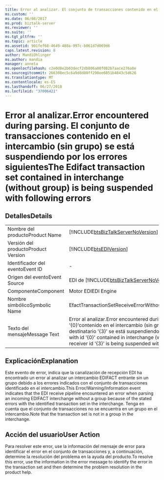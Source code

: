 ```yaml
---
title: Error al analizar. El conjunto de transacciones contenido en el intercambio (sin grupo) se está suspendiendo por los errores siguientes | Microsoft Docs
ms.custom: ''
ms.date: 06/08/2017
ms.prod: biztalk-server
ms.reviewer: ''
ms.suite: ''
ms.tgt_pltfrm: ''
ms.topic: article
ms.assetid: 901fef68-4649-480a-997c-b061d7d069d6
caps.latest.revision: 8
author: MandiOhlinger
ms.author: mandia
manager: anneta
ms.openlocfilehash: c2e0d8e2b03decf2db806a08f082b7aace276a8e
ms.sourcegitcommit: 266308ec5c6a9d8d80ff298ee6051b4843c5d626
ms.translationtype: MT
ms.contentlocale: es-ES
ms.lasthandoff: 06/27/2018
ms.locfileid: "37006421"
---
```

# <a name="error-encountered-during-parsing-the-edifact-transaction-set-contained-in-interchange-without-group-is-being-suspended-with-following-errors"></a><span data-ttu-id="3d958-103">Error al analizar.</span><span class="sxs-lookup"><span data-stu-id="3d958-103">Error encountered during parsing.</span></span> <span data-ttu-id="3d958-104">El conjunto de transacciones contenido en el intercambio (sin grupo) se está suspendiendo por los errores siguientes</span><span class="sxs-lookup"><span data-stu-id="3d958-104">The Edifact transaction set contained in interchange (without group) is being suspended with following errors</span></span>
## <a name="details"></a><span data-ttu-id="3d958-105">Detalles</span><span class="sxs-lookup"><span data-stu-id="3d958-105">Details</span></span>  
  
|                 |                                                                                                                                                                                                                       |
|-----------------|-----------------------------------------------------------------------------------------------------------------------------------------------------------------------------------------------------------------------|
|  <span data-ttu-id="3d958-106">Nombre del producto</span><span class="sxs-lookup"><span data-stu-id="3d958-106">Product Name</span></span>   |                                                                  [!INCLUDE[btsBizTalkServerNoVersion](../includes/btsbiztalkservernoversion-md.md)]                                                                   |
| <span data-ttu-id="3d958-107">Versión del producto</span><span class="sxs-lookup"><span data-stu-id="3d958-107">Product Version</span></span> |                                                                              [!INCLUDE[btsEDIVersion](../includes/btsediversion-md.md)]                                                                               |
|    <span data-ttu-id="3d958-108">Identificador del evento</span><span class="sxs-lookup"><span data-stu-id="3d958-108">Event ID</span></span>     |                                                                                                           -                                                                                                           |
|  <span data-ttu-id="3d958-109">Origen del evento</span><span class="sxs-lookup"><span data-stu-id="3d958-109">Event Source</span></span>   |                                                                <span data-ttu-id="3d958-110">EDI de [!INCLUDE[btsBizTalkServerNoVersion](../includes/btsbiztalkservernoversion-md.md)]</span><span class="sxs-lookup"><span data-stu-id="3d958-110">[!INCLUDE[btsBizTalkServerNoVersion](../includes/btsbiztalkservernoversion-md.md)] EDI</span></span>                                                                 |
|    <span data-ttu-id="3d958-111">Componente</span><span class="sxs-lookup"><span data-stu-id="3d958-111">Component</span></span>    |                                                                                                      <span data-ttu-id="3d958-112">Motor EDI</span><span class="sxs-lookup"><span data-stu-id="3d958-112">EDI Engine</span></span>                                                                                                       |
|  <span data-ttu-id="3d958-113">Nombre simbólico</span><span class="sxs-lookup"><span data-stu-id="3d958-113">Symbolic Name</span></span>  |                                                                                      <span data-ttu-id="3d958-114">EfactTransactionSetReceiveErrorWithoutGroup</span><span class="sxs-lookup"><span data-stu-id="3d958-114">EfactTransactionSetReceiveErrorWithoutGroup</span></span>                                                                                      |
|  <span data-ttu-id="3d958-115">Texto del mensaje</span><span class="sxs-lookup"><span data-stu-id="3d958-115">Message Text</span></span>   | <span data-ttu-id="3d958-116">Error al analizar.</span><span class="sxs-lookup"><span data-stu-id="3d958-116">Error encountered during parsing.</span></span> <span data-ttu-id="3d958-117">El conjunto de transacciones con Id. '{0}'contenido en el intercambio (sin grupo) con el Id.'{1}', Id. de remitente '{2}', Id. de destinatario '{3}' se está suspendiendo por los errores siguientes:</span><span class="sxs-lookup"><span data-stu-id="3d958-117">The Edifact transaction set with id '{0}' contained in interchange (without group) with id '{1}', with sender id '{2}', receiver id '{3}' is being suspended with following errors:</span></span> |
  
## <a name="explanation"></a><span data-ttu-id="3d958-118">Explicación</span><span class="sxs-lookup"><span data-stu-id="3d958-118">Explanation</span></span>  
 <span data-ttu-id="3d958-119">Este evento de error,  indica que la canalización de recepción EDI ha encontrado un error al analizar un intercambio EDIFACT entrante sin un grupo debido a los errores indicados con el conjunto de transacciones identificado en el intercambio.</span><span class="sxs-lookup"><span data-stu-id="3d958-119">This Error/Warning/Information event indicates that the EDI receive pipeline encountered an error when parsing an incoming EDIFACT interchange without a group because of the stated errors with the identified transaction set in the interchange.</span></span> <span data-ttu-id="3d958-120">Tenga en cuenta que el conjunto de transacciones no se encuentra en un grupo en el intercambio.</span><span class="sxs-lookup"><span data-stu-id="3d958-120">Note that the transaction set is not in a group in the interchange.</span></span>  
  
## <a name="user-action"></a><span data-ttu-id="3d958-121">Acción del usuario</span><span class="sxs-lookup"><span data-stu-id="3d958-121">User Action</span></span>  
 <span data-ttu-id="3d958-122">Para resolver este error, use la información del mensaje de error para identificar el error en el conjunto de transacciones y, a continuación, determine la resolución del problema en la ayuda del producto.</span><span class="sxs-lookup"><span data-stu-id="3d958-122">To resolve this error, use the information in the error message to identify the error in the transaction set and then determine the problem resolution in the product help.</span></span>
